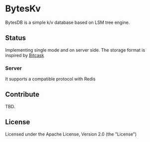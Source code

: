 # BytesKv

BytesDB is a simple k/v database based on LSM tree engine.

## Status

Implementing single mode and on server side.
The storage format is inspired by [Bitcask](https://riak.com/assets/bitcask-intro.pdf)

### Server

It supports a compatible protocol with Redis

## Contribute
TBD.

## License

Licensed under the Apache License, Version 2.0 (the "License")
